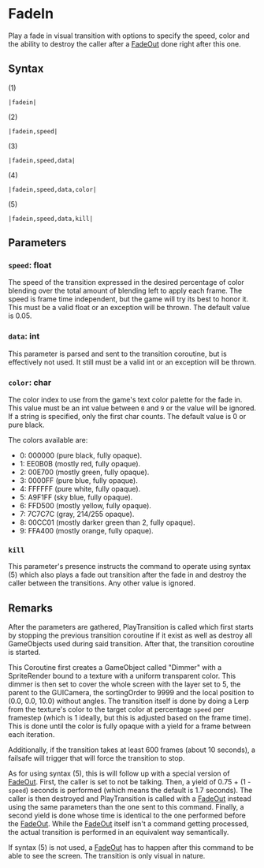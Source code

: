 # FadeIn

Play a fade in visual transition with options to specify the speed, color and the ability to destroy the caller after a [FadeOut](FadeOut.md) done right after this one.

## Syntax

(1)

````
|fadein|
````

(2)

````
|fadein,speed|
````

(3)

````
|fadein,speed,data|
````

(4)

````
|fadein,speed,data,color|
````

(5)

````
|fadein,speed,data,kill|
````

## Parameters

### `speed`: float

The speed of the transition expressed in the desired percentage of color blending over the total amount of blending left to apply each frame. The speed is frame time independent, but the game will try its best to honor it. This must be a valid float or an exception will be thrown. The default value is 0.05.

### `data`: int

This parameter is parsed and sent to the transition coroutine, but is effectively not used. It still must be a valid int or an exception will be thrown.

### `color`: char

The color index to use from the game's text color palette for the fade in. This value must be an int value between `0` and `9` or the value will be ignored. If a string is specified, only the first char counts. The default value is 0 or pure black.

The colors available are:

* 0: 000000 (pure black, fully opaque).
* 1: EE0B0B (mostly red, fully opaque).
* 2: 00E700 (mostly green, fully opaque).
* 3: 0000FF (pure blue, fully opaque).
* 4: FFFFFF (pure white, fully opaque).
* 5: A9F1FF (sky blue, fully opaque).
* 6: FFD500 (mostly yellow, fully opaque).
* 7: 7C7C7C (gray, 214/255 opaque).
* 8: 00CC01 (mostly darker green than 2, fully opaque).
* 9: FFA400 (mostly orange, fully opaque).

### `kill`

This parameter's presence instructs the command to operate using syntax (5) which also plays a fade out transition after the fade in and destroy the caller between the transitions. Any other value is ignored.

## Remarks

After the parameters are gathered, PlayTransition is called which first starts by stopping the previous transition coroutine if it exist as well as destroy all GameObjects used during said transition. After that, the transition coroutine is started.

This Coroutine first creates a GameObject called "Dimmer" with a SpriteRender bound to a texture with a uniform transparent color. This dimmer is then set to cover the whole screen with the layer set to 5, the parent to the GUICamera, the sortingOrder to 9999 and the local position to (0.0, 0.0, 10.0) without angles. The transition itself is done by doing a Lerp from the texture's color to the target color at percentage `speed` per framestep (which is 1 ideally, but this is adjusted based on the frame time). This is done until the color is fully opaque with a yield for a frame between each iteration.

Additionally, if the transition takes at least 600 frames (about 10 seconds), a failsafe will trigger that will force the transition to stop.

As for using syntax (5), this is will follow up with a special version of [FadeOut](FadeOut.md). First, the caller is set to not be talking. Then, a yield of 0.75 + (1 - `speed`) seconds is performed (which means the default is 1.7 seconds). The caller is then destroyed and PlayTransition is called with a [FadeOut](FadeOut.md) instead using the same parameters than the one sent to this command. Finally, a second yield is done whose time is identical to the one performed before the [FadeOut](FadeOut.md). While the [FadeOut](FadeOut.md) itself isn't a command getting processed, the actual transition is performed in an equivalent way semantically.

If syntax (5) is not used, a [FadeOut](FadeOut.md) has to happen after this command to be able to see the screen. The transition is only visual in nature.
